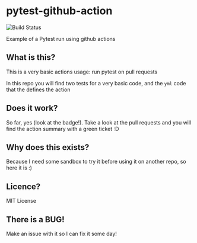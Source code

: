 # pytest-github-action
![Build Status](https://github.com/FBernuy/pytest-github-action/workflows/Run%20Tests/badge.svg)

Example of a Pytest run using github actions


## What is this?
This is a very basic actions usage: run pytest on pull requests

In this repo you will find two tests for a very basic code, and the `yml` code that the defines the action

## Does it work?
So far, yes (look at the badge!). Take a look at the pull requests and you will find the action summary with a green ticket :D

## Why does this exists?
Because I need some sandbox to try it before using it on another repo, so here it is :)

## Licence?
MIT License

## There is a BUG!
Make an issue with it so I can fix it some day!
